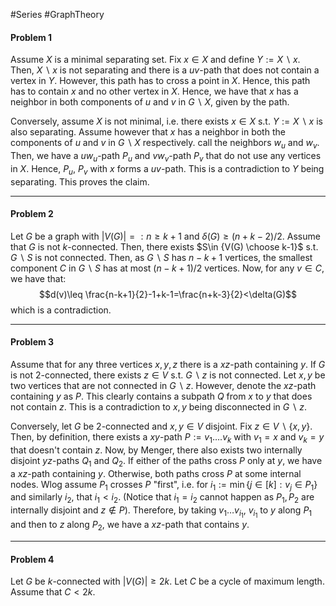 #Series #GraphTheory 

#### Problem 1
Assume $X$ is a minimal separating set. Fix $x\in X$ and define $Y:=X \backslash x$. Then, $X \backslash x$ is not separating and there is a $uv$-path  that does not contain a vertex in $Y$. However, this path has to cross a point in $X$. Hence, this path has to contain $x$ and no other vertex in $X$. Hence, we have that $x$ has a neighbor in both components of $u$ and $v$ in $G \backslash X$, given by the path.

Conversely, assume $X$ is not minimal, i.e. there exists $x\in X$ s.t. $Y:= X \backslash x$ is also separating. Assume however that $x$ has a neighbor in both the components of $u$ and $v$ in $G \backslash X$ respectively. call the neighbors $w_{u}$ and $w_{v}$. Then, we have a $uw_{u}$-path $P_{u}$ and $vw_{v}$-path $P_{v}$ that do not use any vertices in $X$. Hence, $P_{u}$, $P_{v}$ with $x$ forms a $uv$-path. This is a contradiction to $Y$ being separating. This proves the claim.

---
#### Problem 2

Let $G$ be a graph with $\left| V(G) \right|=: n\geq k+1$ and $\delta(G)\geq (n+k-2) / 2$. Assume that $G$ is not $k$-connected. Then, there exists $S\in {V(G) \choose k-1}$ s.t. $G \backslash S$ is not connected. Then, as $G \backslash S$ has $n-k+1$ vertices, the smallest component $C$ in $G \backslash S$ has at most $(n-k+1) / 2$ vertices. Now, for any $v\in C$, we have that: $$d(v)\leq \frac{n-k+1}{2}-1+k-1=\frac{n+k-3}{2}<\delta(G)$$which is a contradiction.

---
#### Problem 3
Assume that for any three vertices $x,y,z$ there is a $xz$-path containing $y$. If $G$ is not 2-connected, there exists $z\in V$ s.t. $G \backslash z$ is not connected. Let $x,y$ be two vertices that are not connected in $G \backslash z$. However, denote the $xz$-path containing $y$ as $P$. This clearly contains a subpath $Q$ from $x$ to $y$ that does not contain $z$. This is a contradiction to $x,y$ being disconnected in $G \backslash z$.

Conversely, let $G$ be 2-connected and $x,y\in V$ disjoint. Fix $z\in V \backslash \{ x,y \}$. Then, by definition, there exists a $xy$-path $P:=v_{1}\dots.v_{k}$ with $v_{1}=x$ and $v_{k}=y$ that doesn't contain $z$. Now, by Menger, there also exists two internally disjoint $yz$-paths $Q_{1}$ and $Q_{2}$. If either of the paths cross $P$ only at $y$, we have a $xz$-path containing $y$. Otherwise, both paths cross $P$ at some internal nodes. Wlog assume $P_{1}$ crosses $P$ "first", i.e. for $i_{1}:=\min \{j\in [k]:v_{j}\in P_{1} \}$ and similarly $i_{2}$, that $i_{1}<i_{2}$. (Notice that $i_{1}=i_{2}$ cannot happen as $P_{1},P_{2}$ are internally disjoint and $z\notin P$). Therefore, by taking $v_{1}\dots v_{i_{1}}$, $v_{i_{1}}$ to $y$ along $P_{1}$ and then to $z$ along $P_{2}$, we have a $xz$-path that contains $y$. 

---
#### Problem 4
Let $G$ be $k$-connected with $\left| V(G) \right|\geq 2k$. Let $C$ be a cycle of maximum length. Assume that $C<2k$. 